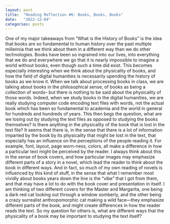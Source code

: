 ```yaml
---
layout: post
title:  "Reading Reflection #6: Books, Books, Books"
date:   "2022-12-04"
categories: posts
---
```



One of my major takeaways from “What is the History of Books” is the idea that books are so fundamental to human history over the past multiple millennia that we think about them in a different way than we do other technologies. Books have been so ingrained into our lives, into everything that we do and everywhere we go that it is nearly impossible to imagine a world without books, even though such a time did exist. This becomes especially interesting when we think about the physicality of books, and how the field of digital humanities is necessarily upending the history of books as we know it. When we talk about processing books in class, we are talking about books in the philosophical sense, of books as being a collection of words– but there is nothing to be said about the physicality of those words. Indeed, when we study books in the digital humanities, we are really studying computer code encoding text files with words, not the actual book which has been so fundamental to academia and the world in general for hundreds and hundreds of years.
This then begs the question, what are we losing out by studying the text files as opposed to studying the books themselves? Is there anything in the physicality of the book that is lost in the text file? It seems that there is, in the sense that there is a lot of information imparted by the book by its physicality that might be lost in the text, that especially has an influence on the perceptions of the people reading it. For example, font, layout, page worn-ness, colors, all make a difference in how a particular text might be perceived by the reader. I always think about this in the sense of book covers, and how particular images may emphasize different parts of a story in a novel, which lead the reader to think about the book in different ways. And in fact, so much of my own reading of novels is influenced by this kind of stuff, in the sense that what I remember most vividly about books years down the line is the “vibe” that I got from them, and that may have a lot to do with the book cover and presentation in itself. I am thinking of two different covers for the Master and Margarita, one being a dark red cat looking out through a window somberly, and the other being a crazy surrealist anthropomorphic cat making a wild face—they emphasize different parts of the book, and might create differences in how the reader reads the text. So my question for others is, what are different ways that the physicality of a book may be important to studying the text itself?
